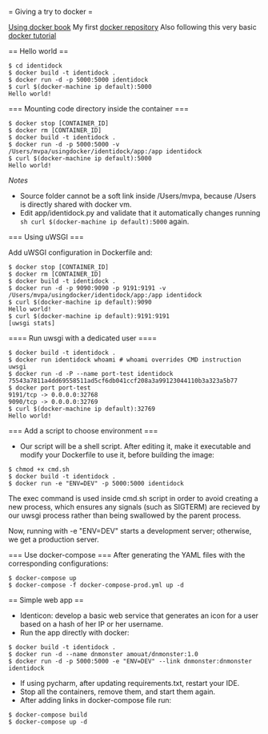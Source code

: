 = Giving a try to docker =

[Using docker book](https://www.safaribooksonline.com/library/view/using-docker)
My first [docker repository](https://hub.docker.com/r/vpelalo/docker-whale)
Also following this very basic [docker tutorial](https://docs.docker.com/mac)

== Hello world ==

```shell
$ cd identidock
$ docker build -t identidock .
$ docker run -d -p 5000:5000 identidock
$ curl $(docker-machine ip default):5000
Hello world!
```


=== Mounting code directory inside the container ===

```shell
$ docker stop [CONTAINER_ID]
$ docker rm [CONTAINER_ID]
$ docker build -t identidock .
$ docker run -d -p 5000:5000 -v /Users/mvpa/usingdocker/identidock/app:/app identidock
$ curl $(docker-machine ip default):5000
Hello world!
```

*Notes*
* Source folder cannot be a soft link inside /Users/mvpa, because /Users is directly shared with docker vm.
* Edit app/identidock.py and validate that it automatically changes running ```sh curl $(docker-machine ip default):5000``` again.


=== Using uWSGI ===

Add uWSGI configuration in Dockerfile and:

```shell
$ docker stop [CONTAINER_ID]
$ docker rm [CONTAINER_ID]
$ docker build -t identidock .
$ docker run -d -p 9090:9090 -p 9191:9191 -v /Users/mvpa/usingdocker/identidock/app:/app identidock
$ curl $(docker-machine ip default):9090
Hello world!
$ curl $(docker-machine ip default):9191:9191
[uwsgi stats]
```

==== Run uwsgi with a dedicated user ====

```shell
$ docker build -t identidock .
$ docker run identidock whoami # whoami overrides CMD instruction
uwsgi
$ docker run -d -P --name port-test identidock
75543a7811a4dd69558511ad5cf6db041ccf208a3a99123044110b3a323a5b77
$ docker port port-test
9191/tcp -> 0.0.0.0:32768
9090/tcp -> 0.0.0.0:32769
$ curl $(docker-machine ip default):32769
Hello world!
```

=== Add a script to choose environment ===

* Our script will be a shell script. After editing it, make it executable and modify your Dockerfile to use it, before building the image:

```shell
$ chmod +x cmd.sh
$ docker build -t identidock .
$ docker run -e "ENV=DEV" -p 5000:5000 identidock
```

The exec command is used inside cmd.sh script in order to avoid creating a new process, which ensures any signals (such as SIGTERM) are recieved by our uwsgi process rather than being swallowed by the parent process.

Now, running with -e "ENV=DEV" starts a development server; otherwise, we get a production server.

=== Use docker-compose ===
After generating the YAML files with the corresponding configurations:

```shell
$ docker-compose up
$ docker-compose -f docker-compose-prod.yml up -d
```

== Simple web app ==

* Identicon: develop a basic web service that generates an icon for a user based on a hash of her IP or her username.
* Run the app directly with docker:

```shell
$ docker build -t identidock .
$ docker run -d --name dnmonster amouat/dnmonster:1.0
$ docker run -d -p 5000:5000 -e "ENV=DEV" --link dnmonster:dnmonster identidock
```
* If using pycharm, after updating requirements.txt, restart your IDE.
* Stop all the containers, remove them, and start them again.
* After adding links in docker-compose file run:

```shell
$ docker-compose build
$ docker-compose up -d
```
